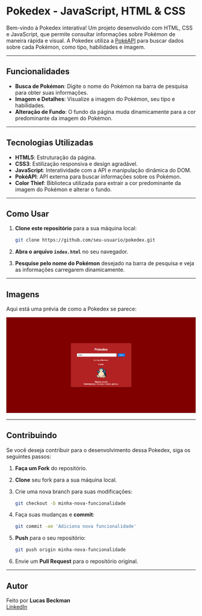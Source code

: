 # Pokedex - JavaScript, HTML & CSS

Bem-vindo à Pokedex interativa! Um projeto desenvolvido com HTML, CSS e JavaScript, que permite consultar informações sobre Pokémon de maneira rápida e visual. A Pokedex utiliza a [PokéAPI](https://pokeapi.co/) para buscar dados sobre cada Pokémon, como tipo, habilidades e imagem.

---

## Funcionalidades

- **Busca de Pokémon**: Digite o nome do Pokémon na barra de pesquisa para obter suas informações.
- **Imagem e Detalhes**: Visualize a imagem do Pokémon, seu tipo e habilidades.
- **Alteração de Fundo**: O fundo da página muda dinamicamente para a cor predominante da imagem do Pokémon.

---

## Tecnologias Utilizadas

- **HTML5**: Estruturação da página.
- **CSS3**: Estilização responsiva e design agradável.
- **JavaScript**: Interatividade com a API e manipulação dinâmica do DOM.
- **PokéAPI**: API externa para buscar informações sobre os Pokémon.
- **Color Thief**: Biblioteca utilizada para extrair a cor predominante da imagem do Pokémon e alterar o fundo.

---

## Como Usar

1. **Clone este repositório** para a sua máquina local:

    ```bash
    git clone https://github.com/seu-usuario/pokedex.git
    ```

2. **Abra o arquivo `index.html`** no seu navegador.

3. **Pesquise pelo nome do Pokémon** desejado na barra de pesquisa e veja as informações carregarem dinamicamente.

---

## Imagens

Aqui está uma prévia de como a Pokedex se parece:

![Exemplo de Pokedex](PokedexLB.png)

---

## Contribuindo

Se você deseja contribuir para o desenvolvimento dessa Pokedex, siga os seguintes passos:

1. **Faça um Fork** do repositório.
2. **Clone** seu fork para a sua máquina local.
3. Crie uma nova branch para suas modificações:

    ```bash
    git checkout -b minha-nova-funcionalidade
    ```

4. Faça suas mudanças e **commit**:

    ```bash
    git commit -am 'Adiciona nova funcionalidade'
    ```

5. **Push** para o seu repositório:

    ```bash
    git push origin minha-nova-funcionalidade
    ```

6. Envie um **Pull Request** para o repositório original.

---

## Autor

Feito por **Lucas Beckman**  
[LinkedIn](https://www.linkedin.com/in/lucas-sales999/)
